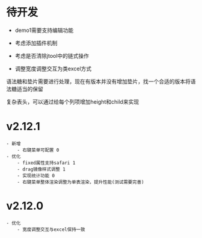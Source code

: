 # 待开发
- demo1需要支持编辑功能

- 考虑添加插件机制
- 考虑是否清除jtool中的链式操作
- 调整宽度调整交互为类excel方式

语法糖和垫片需要进行处理，现在有版本并没有增加垫片，找一个合适的版本将语法糖适当的保留

复杂表头，可以通过给每个列项增加height和child来实现

# v2.12.1
    - 新增
        - 右键菜单可配置 0
    - 优化
        - fixed属性支持safari 1
        - drag镜像样式调整 1
        - 实现统计功能 0
        - 右键菜单整体渲染调整为单表渲染，提升性能(测试需要完善)

# v2.12.0
    - 优化
        - 宽度调整交互与excel保持一致
